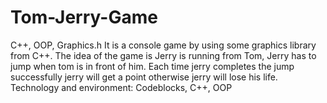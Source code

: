 # Tom-Jerry-Game
C++, OOP, Graphics.h
It is a console game by using some graphics library from C++. The idea of the game is Jerry is running from Tom, Jerry has to jump when tom is in front of him. Each time jerry completes the jump successfully jerry will get a point otherwise jerry will lose his life.
Technology and environment: Codeblocks, C++, OOP
